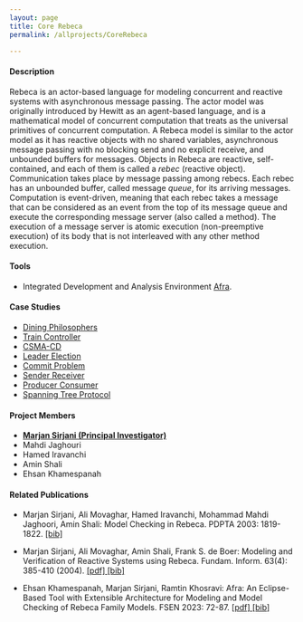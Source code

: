 ```yaml
---
layout: page
title: Core Rebeca
permalink: /allprojects/CoreRebeca

---
```


#### Description
Rebeca is an actor-based language for modeling concurrent and reactive systems with asynchronous message passing. The actor model was originally introduced by Hewitt as an agent-based language, and is a mathematical model of concurrent computation that treats as the universal primitives of concurrent computation. A Rebeca model is similar to the actor model as it has reactive objects with no shared variables, asynchronous message passing with no blocking send and no explicit receive, and unbounded buffers for messages. Objects in Rebeca are reactive, self-contained, and each of them is called a _rebec_ (reactive object). Communication takes place by message passing among rebecs. Each rebec has an unbounded buffer, called message _queue_, for its arriving messages. Computation is event-driven, meaning that each rebec takes a message that can be considered as an event from the top of its message queue and execute the corresponding message server (also called a method). The execution of a message server is atomic execution (non-preemptive execution) of its body that is not interleaved with any other method execution.

#### Tools
* Integrated Development and Analysis Environment [Afra](/alltools/Afra).

#### Case Studies
* [Dining Philosophers](/allprojects/CoreRebecaExamples/DiningPhilosophers)
* [Train Controller](/allprojects/CoreRebecaExamples/TrainController)
* [CSMA-CD](/allprojects/CoreRebecaExamples/CSMACD)
* [Leader Election](/allprojects/CoreRebecaExamples/LeaderElection)
* [Commit Problem](/allprojects/CoreRebecaExamples/CommitProblem)
* [Sender Receiver](/allprojects/CoreRebecaExamples/SenderReceiver)
* [Producer Consumer](/allprojects/CoreRebecaExamples/ProducerConsumer)
* [Spanning Tree Protocol](/allprojects/CoreRebecaExamples/SpanningTreeProtocol)

#### Project Members
* **<u>Marjan Sirjani (Principal Investigator)</u>**
* Mahdi Jaghouri
* Hamed Iravanchi
* Amin Shali
* Ehsan Khamespanah

#### Related Publications
* Marjan Sirjani, Ali Movaghar, Hamed Iravanchi, Mohammad Mahdi Jaghoori, Amin Shali: Model Checking in Rebeca. PDPTA 2003: 1819-1822. [ [bib] ](http://dblp.uni-trier.de/rec/bibtex/conf/pdpta/SirjaniMIJS03)

* Marjan Sirjani, Ali Movaghar, Amin Shali, Frank S. de Boer: Modeling and Verification of Reactive Systems using Rebeca. Fundam. Inform. 63(4): 385-410 (2004). [ [pdf] ](http://citeseerx.ist.psu.edu/viewdoc/download?doi=10.1.1.107.2074&rep=rep1&type=pdf) [ [bib] ](http://dblp.uni-trier.de/rec/bibtex/journals/fuin/SirjaniMSB04)

* Ehsan Khamespanah, Marjan Sirjani, Ramtin Khosravi: Afra: An Eclipse-Based Tool with Extensible Architecture for Modeling and Model Checking of Rebeca Family Models. FSEN 2023: 72-87. [ [pdf] ]("/assets/papers/2023/Afra.pdf)
[ [bib] ](https://dblp.org/rec/conf/fsen/KhamespanahSK23.html?view=bibtex)
